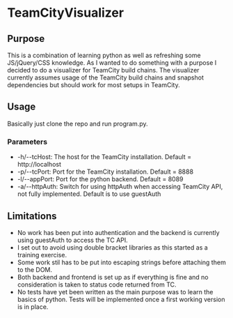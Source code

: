 # TeamCityVisualizer
## Purpose
This is a combination of learning python as well as refreshing some JS/jQuery/CSS knowledge. As I wanted to do something with a purpose I decided to do a visualizer for TeamCity build chains.
The visualizer currently assumes usage of the TeamCity build chains and snapshot dependencies but should work for most setups in TeamCity.

## Usage
Basically just clone the repo and run program.py.
### Parameters
- -h/--tcHost: The host for the TeamCity installation. Default = http://localhost
- -p/--tcPort: Port for the TeamCity installation. Default = 8888
- -l/--appPort: Port for the python backend. Default = 8089
- -a/--httpAuth: Switch for using httpAuth when accessing TeamCity API, not fully implemented. Default is to use guestAuth

## Limitations
- No work has been put into authentication and the backend is currently using guestAuth to access the TC API.
- I set out to avoid using double bracket libraries as this started as a training exercise.
- Some work stil has to be put into escaping strings before attaching them to the DOM.
- Both backend and frontend is set up as if everything is fine and no consideration is taken to status code returned from TC.
- No tests have yet been written as the main purpose was to learn the basics of python. Tests will be implemented once a first working version is in place.

